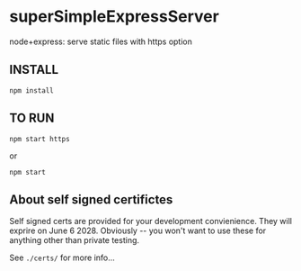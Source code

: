 # superSimpleExpressServer
node+express: serve static files with https option


## INSTALL

`npm install`


## TO RUN

`npm start https`

or 

`npm start`


## About self signed certifictes

Self signed certs are provided for your development convienience. They will exprire on June 6 2028. Obviously -- you won't want to use these for anything other than private testing.

See `./certs/` for more info...